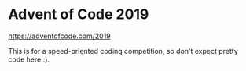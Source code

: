 # Advent of Code 2019

https://adventofcode.com/2019

This is for a speed-oriented coding competition, so don't expect pretty code here :).

